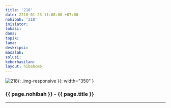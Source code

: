 ```yaml
---
title: '218'
date: 2218-01-23 11:08:00 +07:00
nohibah: '218'
inisiator:
lokasi:
dana:
topik:
lama:
deskripsi:
masalah:
solusi:
keberhasilan:
layout: hibahcmb
---
```


![218](/static/img/hibahcmb/218.png){: .img-responsive }{: width="350" }

### {{ page.nohibah }} - {{ page.title }}

---
